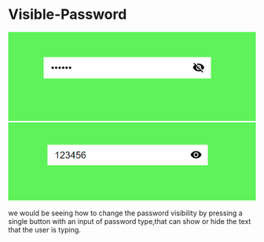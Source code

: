 # Visible-Password
<img src="https://github.com/avinashkumar71/visible-password/blob/main/image1.png"> <img src="https://github.com/avinashkumar71/visible-password/blob/main/image2.png">

we would be seeing how to change the password visibility by pressing a single button with an input of password type,that can show or hide the text that the user is typing. 
